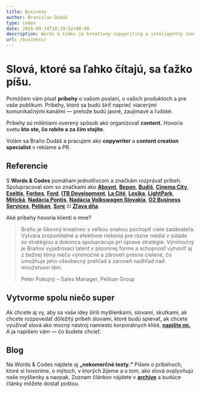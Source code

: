 ```yaml
---
title: Business
author: Branislav Dudáš
type: index
date: 2018-09-14T18:19:52+00:00
description: Words & Codes je kreatívny copywriting a inteligentný content pre vašu značku. Vaše texty píše Branislav Dudáš
url: /business/
---
```

# Slová, ktoré sa ľahko čítajú, sa ťažko píšu.
Pomôžem vám písať **príbehy** o&nbsp;vašom poslaní, o&nbsp;vašich produktoch a pre vaše publikum. Príbehy, ktoré sa budú šíriť naprieč viacerými komunikačnými kanálmi — pretože budú jasné, zaujímavé a&nbsp;ľudské.

Príbehy sú miléniami overený spôsob ako organizovať **content.** Hovoria svetu **kto ste, čo robíte a&nbsp;za čím stojíte.**

Volám sa Braňo Dudáš a&nbsp;pracujem ako **copywriter** a&nbsp;**content creation specialist** v&nbsp;reklame a&nbsp;<span style="font-variant:small-caps;">PR</span>.

## Referencie
S&nbsp;**Words&nbsp;&&nbsp;Codes** pomáham jednotlivcom a&nbsp;značkám rozprávať príbeh. Spolupracoval som so značkami ako 
[**Absynt**](https://www.absynt.sk),
[**Bepon**](https://www.bepon.sk),
[**Budiš**](http://www.budis.sk/sk/),
[**Cinema&nbsp;City**](http://www.cinemacity.sk),
[**Exeltis**](http://www.exeltis.com/sk),
[**Forbes**](https://www.forbes.sk/),
[**Ford**](http://www.fordcentrum.sk),
[**ITB&nbsp;Development**](https://www.itb.sk),
[**La&nbsp;Cité**](https://www.cite.sk),
[**Lexika**](https://www.lexika.sk),
[**LightPark**](http://www.lightpark.sk),
[**Mitická**](http://miticka.eu),
[**Nadácia Pontis**](https://www.nadaciapontis.sk),
[**Nadácia Volkswagen Slovakia**](http://www.nadacia-volkswagen.sk),
[**O2&nbsp;Business Services**](http://www.o2bs.sk),
[**Pelikan**](https://www.pelikan.com/),
<a href="http://www.sapie.sk" style="font-variant:small-caps; font-weight:700;">Sapie</a>
či
[**Zľava&nbsp;dňa**](https://www.zlavadna.sk).

Aké príbehy hovoria klienti o mne?

>Braňo je šikovný kreatívec s&nbsp;veľkou snahou pochopiť ciele zadávateľa. Vytvára zrozumitelné a&nbsp;efektívne riešenia pre rôzne médiá v súlade so&nbsp;stratégiou a&nbsp;dokonca spolupracuje pri úprave stratégie. Výnimočný je Braňov vyjadrovací talent v&nbsp;písomnej forme a&nbsp;schopnosť vytvoriť aj z&nbsp;bežnej témy niečo výnimočné a&nbsp;zároveň presne cielené, čo umožňuje jeho všeobecný prehľad a&nbsp;zároveň nadhľad nad množstvom tém.
> <footer>Peter Pokojný – Sales Manager, Pelikan Group</footer>

## Vytvorme spolu niečo super
Ak chcete aj vy, aby sa vaše idey šírili myšlienkami, slovami, skutkami, ak chcete rozpovedať dôležitý príbeh slovami, ktoré budú spievať, ak chcete využívať slová ako mocný nástroj namiesto korporátnych klišé, [**napíšte mi.**](mailto:branislav.dudas@gmail.com) A&nbsp;ja napíšem vám — čo budete chcieť.

## Blog
Na Words&nbsp;&&nbsp;Codes nájdete aj **„nekomerčné texty.“** Píšem o&nbsp;príbehoch, ktoré si hovoríme, o&nbsp;mýtoch, v&nbsp;ktorých žijeme a&nbsp;o&nbsp;tom, ako slová ovplyvňujú naše myšlienky a&nbsp;naopak. Zoznam článkov nájdete v&nbsp;[**archíve**](/blog/index.html) a&nbsp;budúce články môžete dostať poštou.